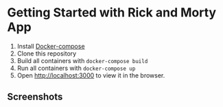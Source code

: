 # Getting Started with Rick and Morty App

1. Install [Docker-compose](https://docs.docker.com/compose/install/) 
2. Clone this repository
3. Build all containers with `docker-compose build`
4. Run all containers with `docker-compose up`
5. Open [http://localhost:3000](http://localhost:3000) to view it in the browser.

## Screenshots


